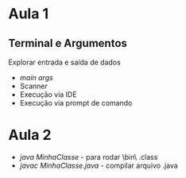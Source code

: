 # Aula 1

## Terminal e Argumentos

Explorar entrada e saída de dados

- *main args*
- Scanner
- Execução via IDE
- Execução via prompt de comando

# Aula 2

- *java MinhaClasse* - para rodar \bin\ .class
- *javac MinhaClasse.java* - compilar arquivo .java

